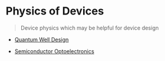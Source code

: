 # Physics of Devices


> Device physics which may be helpful for device design

- [Quantum Well Design](\PhysicsOfDevices\量子阱设计.md)

- [Semiconductor Optoelectronics](\PhysicsOfDevices\SemiconductorOptoelectronics.md)